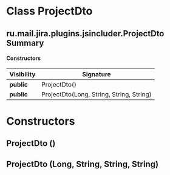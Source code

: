 Class ProjectDto
================
ru.mail.jira.plugins.jsincluder.ProjectDto
Summary
-------
#### Constructors
| Visibility | Signature                                |
| ---------- | ---------------------------------------- |
| **public** | ProjectDto()                             |
| **public** | ProjectDto(Long, String, String, String) |

Constructors
============
ProjectDto ()
-------------

ProjectDto (Long, String, String, String)
-----------------------------------------


